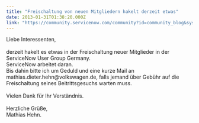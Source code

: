 ```yaml
---
title: "Freischaltung von neuen Mitgliedern hakelt derzeit etwas"
date: 2013-01-31T01:38:20.000Z
link: "https://community.servicenow.com/community?id=community_blog&sys_id=ca0eaa2ddbd0dbc01dcaf3231f9619fd"
---
```

<p>Liebe Interessenten,<br /><br />derzeit hakelt es etwas in der Freischaltung neuer Mitglieder in der ServiceNow User Group Germany.<br />ServiceNow arbeitet daran.<br />Bis dahin bitte ich um Geduld und eine kurze Mail an mathias.dieter.hehn@volkswagen.de, falls jemand über Gebühr auf die Freischaltung seines Beitrittsgesuchs warten muss.<br /><br />Vielen Dank für Ihr Verständnis.<br /><br />Herzliche Grüße,<br />Mathias Hehn.</p>